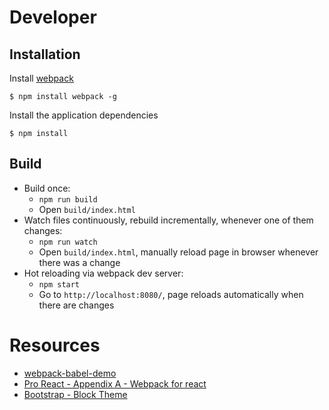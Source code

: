 # Developer

## Installation

Install [webpack](https://webpack.github.io/docs/)

    $ npm install webpack -g 

Install the application dependencies

    $ npm install


## Build

* Build once:
    * `npm run build`
    * Open `build/index.html`
* Watch files continuously, rebuild incrementally, whenever one of them changes:
    * `npm run watch`
    * Open `build/index.html`, manually reload page in browser whenever there was a change
* Hot reloading via webpack dev server:
    * `npm start`
    * Go to `http://localhost:8080/`, page reloads automatically when there are changes

# Resources

* [webpack-babel-demo](https://github.com/rauschma/webpack-babel-demo)
* [Pro React - Appendix A - Webpack for react](http://www.pro-react.com/materials/appendixA/)
* [Bootstrap - Block Theme](https://www.bootstrapzero.com/bootstrap-template/blocks)
